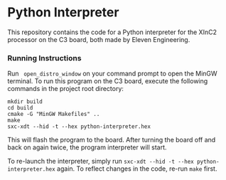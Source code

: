 # Python Interpreter

This repository contains the code for a Python interpreter for the XInC2 processor on the C3 board, both made by Eleven Engineering.

### Running Instructions

Run ``` open_distro_window``` on your command prompt to open the MinGW terminal.
To run this program on the C3 board, execute the following commands in the project root directory:

```
mkdir build
cd build
cmake -G "MinGW Makefiles" ..
make
sxc-xdt --hid -t --hex python-interpreter.hex
```

This will flash the program to the board. After turning the board off and back on again twice, the program interpreter will start.

To re-launch the interpreter, simply run `sxc-xdt --hid -t --hex python-interpreter.hex` again. To reflect changes in the code, re-run `make` first.
